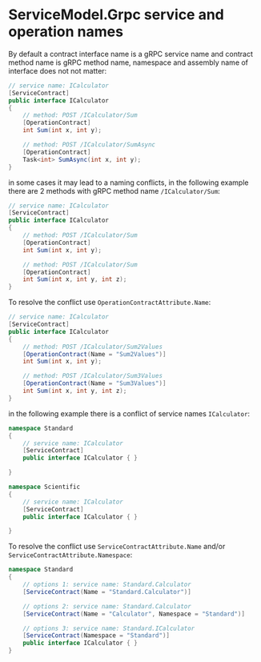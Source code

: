 # ServiceModel.Grpc service and operation names

By default a contract interface name is a gRPC service name and contract method name is gRPC method name, namespace and assembly name of interface does not not matter:

``` c#
// service name: ICalculator
[ServiceContract]
public interface ICalculator
{
    // method: POST /ICalculator/Sum
    [OperationContract]
    int Sum(int x, int y);

    // method: POST /ICalculator/SumAsync
    [OperationContract]
    Task<int> SumAsync(int x, int y);
}
```

in some cases it may lead to a naming conflicts, in the following example there are 2 methods with gRPC method name `/ICalculator/Sum`:

``` c#
// service name: ICalculator
[ServiceContract]
public interface ICalculator
{
    // method: POST /ICalculator/Sum
    [OperationContract]
    int Sum(int x, int y);

    // method: POST /ICalculator/Sum
    [OperationContract]
    int Sum(int x, int y, int z);
}
```

To resolve the conflict use `OperationContractAttribute.Name`:

``` c#
// service name: ICalculator
[ServiceContract]
public interface ICalculator
{
    // method: POST /ICalculator/Sum2Values
    [OperationContract(Name = "Sum2Values")]
    int Sum(int x, int y);

    // method: POST /ICalculator/Sum3Values
    [OperationContract(Name = "Sum3Values")]
    int Sum(int x, int y, int z);
}
```

in the following example there is a conflict of service names `ICalculator`:

``` c#
namespace Standard
{
    // service name: ICalculator
    [ServiceContract]
    public interface ICalculator { }

}

namespace Scientific
{
    // service name: ICalculator
    [ServiceContract]
    public interface ICalculator { }

}
```

To resolve the conflict use `ServiceContractAttribute.Name` and/or `ServiceContractAttribute.Namespace`:

``` c#
namespace Standard
{
    // options 1: service name: Standard.Calculator
    [ServiceContract(Name = "Standard.Calculator")]

    // options 2: service name: Standard.Calculator
    [ServiceContract(Name = "Calculator", Namespace = "Standard")]

    // options 3: service name: Standard.ICalculator
    [ServiceContract(Namespace = "Standard")]
    public interface ICalculator { }
}
```
